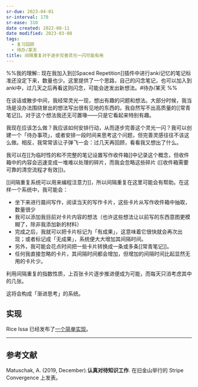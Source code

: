 ```yaml
---
sr-due: 2023-04-01
sr-interval: 178
sr-ease: 310
date created: 2022-08-11
date modified: 2023-03-08
tags:
  - 复习回顾
  - 待办/某天
title: 间隔重复对于逐步完善灵光一闪可能有用
---
```


%%我的理解:: 现在我加入到[[Spaced Repetition]]插件中进行anki记忆的笔记标准还没定下来，数量也少。这里提供了一个思路，自己的闪念笔记，也可以加入到anki中，过几天之后再看这则闪念，可能会迸发出新想法。#待办/某天 %%

在谈话或散步中间，我经常灵光一现，想出有趣的问题和想法。大部分时候，我当场是没办法围绕冒出的想法写出很有见地的东西的。我自然写不出高质量的[[常青笔记]]。对于这个想法我还无可置喙——只是它看起来特别有趣。

我现在应该怎么做？我应该如何安排行动，从而逐步完善这个灵光一闪？我可以创建一个「待办事项」，或者安排一段时间来思考这个问题，但完善灵感往往不该这么做。相反，我常常该让子弹飞一会：过几天再回顾，看看我又想出了什么。

我可以在[[为临时性的和不完整的笔记设置写作收件箱]]中记录这个概念，但收件箱中的内容会迅速变成一堆难以处理的碎片，而我会忽略这些碎片 ([[收件箱需要可靠的清空流程才有效]])。

[[间隔重复系统可以用来编程注意力]]，所以间隔重复在这里可能会有帮助。在这样一个系统中，我可能会：

- 坐下来进行晨间写作，阅读当天的写作卡片，这些卡片从写作收件箱中抽取，数量很少
- 我可以添加我目前对卡片内容的想法（也许这些想法让以前写的东西意图更模糊了，除非我添加新的材料）
- 完成之后，我就可以把卡片标记为「有成果」，这意味着它很快就会再次出现；或者标记成「无成果」，系统便大大增加其间隔时间。
- 另外，我可能会花点时间把一些卡片转换成一条或多条[[常青笔记]]。
- 任何我直接忽略的卡片，其间隔时间都会增加，但增加的间隔时间比起显然无用的卡片少。

利用间隔重复的指数性质，上百张卡片逐步推进便成为可能，而每天只消考虑其中的几张。

这将会构成「渐进思考」的系统。

## 实现

Rice Issa 已经发布了[一个简单实现](https://github.com/riceissa/spaced-inbox)。

___

## 参考文献

Matuschak, A. (2019, December).**认真对待知识工作**. 在旧金山举行的 Stripe Convergence 上发表。

